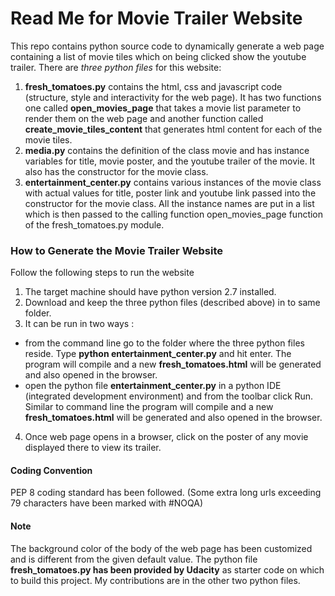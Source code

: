 # Read Me for Movie Trailer Website
This repo contains python source code to dynamically generate a web page containing a list of movie tiles which on being clicked show the youtube trailer.
There are *three python files* for this website:
1. **fresh_tomatoes.py**
contains the html, css and javascript code (structure, style and interactivity for the web page). It has two functions one called **open_movies_page** that takes a movie list parameter to render them on the web page and another function called **create_movie_tiles_content** that generates html content for each of the movie tiles.
2. **media&#46;py** contains the definition of the class movie and has instance variables for title, movie poster, and the youtube trailer of the movie. It also has the constructor for the movie class.
3. **entertainment_center&#46;py** contains various instances of the movie class with actual values for title, poster link and youtube link passed into the constructor for the movie class. All the instance names are put in a list which is then passed to the calling function open_movies_page function of the fresh_tomatoes.py module.

### How to Generate the Movie Trailer Website
Follow the following steps to run the website
1. The target machine should have python version 2.7 installed.
2. Download and keep the three python files (described above) in to same folder.
3. It can be run in two ways :
* from the command line go to the folder where the three python files reside. Type **python entertainment_center.py** and hit enter. The program will compile and a new **fresh_tomatoes.html** will be generated and also opened in the browser.
* open the python file **entertainment_center.py** in a python IDE (integrated development environment) and from the toolbar click Run. Similar to command line the program will compile and a new **fresh_tomatoes.html** will be generated and also opened in the browser.
4. Once web page opens in a browser, click on the poster of any movie displayed there to view its trailer.

#### Coding Convention
PEP 8 coding standard has been followed. (Some extra long urls exceeding 79 characters have been marked with #NOQA)

#### Note
The background color of the body of the web page has been customized and is different from the given default value.
The python file **fresh_tomatoes.py has been provided by Udacity** as starter code on which to build this project. My contributions are in the other two python files.
